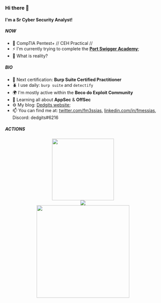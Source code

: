 ### Hi there 👋

#### I'm a Sr Cyber Security Analyst!

##### NOW

- 📜 CompTIA Pentest+ // CEH Practical // 
- ⚡️ I'm currently trying to complete the [**Port Swigger Academy**](https://portswigger.net/web-security/);
- 💊 What is reality? 

##### BIO

- 🚀 Next certification: **Burp Suite Certified Practitioner**
- 🪲 I use daily: `burp suite` and `detectify`
- 🌍 I'm mostly active within the **Beco do Exploit Community**
- 🌱 Learning all about **AppSec** & **OffSec**
- ⚙️ My blog: [Dedgits website](https://dedgits.com/);
- 📫 You can find me at: [twitter.com/fm3ssias](https://twitter.com/fm3ssias), [linkedin.com/in/fmessias](https://www.linkedin.com/in/fmessias/), Discord: dedgits#6216

##### ACTIONS

<div align="center">
    <img height="200px" src="https://github-readme-streak-stats.herokuapp.com/?user=fm3ssias"/>
</div>
<div align="center">
	<img src="https://cdn.jsdelivr.net/gh/holic-x/holic-x/assets/github-contribution-grid-snake.svg" />
</div>

<div align="center">
    <img height="300px" src="https://metrics.lecoq.io/fm3ssias?template=classic&config.timezone=Asia%2FShanghai"/>
</div>
